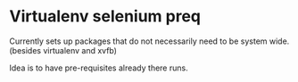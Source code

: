 #  Virtualenv selenium preq 

Currently sets up packages that do not necessarily need to be system wide. (besides virtualenv and xvfb)

Idea is to have pre-requisites already there runs.
